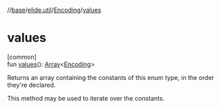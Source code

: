 //[base](../../../index.md)/[elide.util](../index.md)/[Encoding](index.md)/[values](values.md)

# values

[common]\
fun [values](values.md)(): [Array](https://kotlinlang.org/api/latest/jvm/stdlib/kotlin/-array/index.html)&lt;[Encoding](index.md)&gt;

Returns an array containing the constants of this enum type, in the order they're declared.

This method may be used to iterate over the constants.
